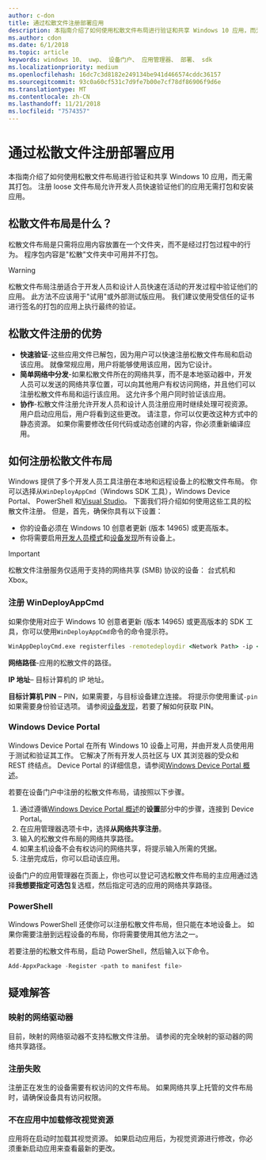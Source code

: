 ```yaml
---
author: c-don
title: 通过松散文件注册部署应用
description: 本指南介绍了如何使用松散文件布局进行验证和共享 Windows 10 应用，而无需其打包。
ms.author: cdon
ms.date: 6/1/2018
ms.topic: article
keywords: windows 10、 uwp、 设备门户、 应用管理器、 部署、 sdk
ms.localizationpriority: medium
ms.openlocfilehash: 16dc7c3d8182e249134be941d466574cddc36157
ms.sourcegitcommit: 93c0a60cf531c7d9fe7b00e7cf78df86906f9d6e
ms.translationtype: MT
ms.contentlocale: zh-CN
ms.lasthandoff: 11/21/2018
ms.locfileid: "7574357"
---
```

# <a name="deploy-an-app-through-loose-file-registration"></a>通过松散文件注册部署应用 

本指南介绍了如何使用松散文件布局进行验证和共享 Windows 10 应用，而无需其打包。 注册 loose 文件布局允许开发人员快速验证他们的应用无需打包和安装应用。 

## <a name="what-is-a-loose-file-layout"></a>松散文件布局是什么？

松散文件布局是只需将应用内容放置在一个文件夹，而不是经过打包过程中的行为。 程序包内容是"松散"文件夹中可用并不打包。 

> [!WARNING]
> 松散文件布局注册适合于开发人员和设计人员快速在活动的开发过程中验证他们的应用。 此方法不应该用于"试用"或外部测试版应用。 我们建议使用受信任的证书进行签名的打包的应用上执行最终的验证。 

## <a name="advantages-of-loose-file-registration"></a>松散文件注册的优势

- **快速验证**-这些应用文件已解包，因为用户可以快速注册松散文件布局和启动该应用。 就像常规应用，用户将能够使用该应用，因为它设计。 
- **简单网络中分发**-如果松散文件所在的网络共享，而不是本地驱动器中，开发人员可以发送的网络共享位置，可以向其他用户有权访问网络，并且他们可以注册松散文件布局和运行该应用。 这允许多个用户同时验证该应用。 
- **协作**-松散文件注册允许开发人员和设计人员注册应用时继续处理可视资源。 用户启动应用后，用户将看到这些更改。 请注意，你可以仅更改这种方式中的静态资源。 如果你需要修改任何代码或动态创建的内容，你必须重新编译应用。

## <a name="how-to-register-a-loose-file-layout"></a>如何注册松散文件布局

Windows 提供了多个开发人员工具注册在本地和远程设备上的松散文件布局。 你可以选择从`WinDeployAppCmd`（Windows SDK 工具），Windows Device Portal、 PowerShell 和[Visual Studio](https://docs.microsoft.com/windows/uwp/debug-test-perf/deploying-and-debugging-uwp-apps#register-layout-from-network)。 下面我们将介绍如何使用这些工具的松散文件注册。 但是，首先，确保你具有以下设置：

- 你的设备必须在 Windows 10 创意者更新 (版本 14965) 或更高版本。
- 你将需要启用[开发人员模式](https://msdn.microsoft.com/windows/uwp/get-started/enable-your-device-for-development)和[设备发现](https://docs.microsoft.com/en-us/windows/uwp/get-started/enable-your-device-for-development#device-discovery)所有设备上。

> [!IMPORTANT]
> 松散文件注册服务仅适用于支持的网络共享 (SMB) 协议的设备： 台式机和 Xbox。 

### <a name="register-with-windeployappcmd"></a>注册 WinDeployAppCmd

如果你使用对应于 Windows 10 创意者更新 (版本 14965) 或更高版本的 SDK 工具，你可以使用`WinDeployAppCmd`命令的命令提示符。

```cmd
WinAppDeployCmd.exe registerfiles -remotedeploydir <Network Path> -ip <IP Address> -pin <target machine PIN>
```

**网络路径**-应用的松散文件的路径。

**IP 地址**– 目标计算机的 IP 地址。

**目标计算机 PIN** – PIN，如果需要，与目标设备建立连接。 将提示你使用重试`-pin`如果需要身份验证选项。 请参阅[设备发现](https://docs.microsoft.com/windows/uwp/get-started/enable-your-device-for-development#device-discovery)，若要了解如何获取 PIN。

### <a name="windows-device-portal"></a>Windows Device Portal

Windows Device Portal 在所有 Windows 10 设备上可用，并由开发人员使用用于测试和验证其工作。 它解决了所有开发人员社区与 UX 其浏览器的受众和 REST 终结点。 Device Portal 的详细信息，请参阅[Windows Device Portal 概述](device-portal.md)。

若要在设备门户中注册的松散文件布局，请按照以下步骤。

1. 通过遵循[Windows Device Portal 概述](device-portal.md)的**设置**部分中的步骤，连接到 Device Portal。
1. 在应用管理器选项卡中，选择**从网络共享注册**。
1. 输入的松散文件布局的网络共享路径。 
1. 如果主机设备不会有权访问的网络共享，将提示输入所需的凭据。
1. 注册完成后，你可以启动该应用。

设备门户的应用管理器在页面上，你也可以登记可选松散文件布局的主应用通过选择**我想要指定可选包**复选框，然后指定可选的应用的网络共享路径。 

### <a name="powershell"></a>PowerShell 

Windows PowerShell 还使你可以注册松散文件布局，但只能在本地设备上。 如果你需要注册到远程设备的布局，你将需要使用其他方法之一。 

若要注册的松散文件布局，启动 PowerShell，然后输入以下命令。

```PowerShell
Add-AppxPackage -Register <path to manifest file>
```

## <a name="troubleshooting"></a>疑难解答

### <a name="mapped-network-drives"></a>映射的网络驱动器
目前，映射的网络驱动器不支持松散文件注册。 请参阅的完全映射的驱动器的网络共享路径。

### <a name="registration-failure"></a>注册失败
注册正在发生的设备需要有权访问的文件布局。 如果网络共享上托管的文件布局时，请确保设备具有访问权限。 

### <a name="modifications-to-visual-assets-arent-being-loaded-in-the-app"></a>不在应用中加载修改视觉资源 
应用将在启动时加载其视觉资源。 如果启动应用后，为视觉资源进行修改，你必须重新启动应用来查看最新的更改。